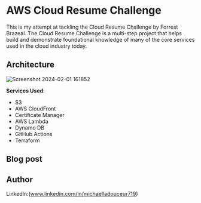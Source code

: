 # AWS Cloud Resume Challenge

This is my attempt at tackling the Cloud Resume Challenge by Forrest Brazeal. The Cloud Resume Challenge is a multi-step project that helps build and demonstrate foundational knowledge of many of the core services used in the cloud industry today.

## Architecture

![Screenshot 2024-02-01 161852](https://github.com/Michael-Ladouceur/aws-cloud-resumechallenge/assets/157927592/ce56e514-2d0b-424a-bbd0-df3b6752af7e)

**Services Used**:

- S3
- AWS CloudFront
- Certificate Manager
- AWS Lambda
- Dynamo DB
- GitHub Actions
- Terraform

## Blog post

## Author
Linkedln:(www.linkedin.com/in/michaelladouceur719)
